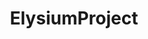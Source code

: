 ---
title: ElysiumProject
crosslinks:
- youtubefactsbot
- wowservers
- Nostalrius
- iamverysmart
- u_imguralbumbot
- livven
- wow
- LegacyAddons
- xkcd
- youtubot
- EnoughTaxoroSpam
- coinflipbot
- kronos2wow
- REEEEEEEEEE
- rebirthwow
- 2007scape
- iamverybadass
- justneckbeardthings
- alotabot
- autourbanbot
---